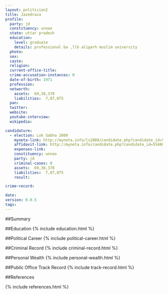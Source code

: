 ```yaml
---
layout: politician2
title: Javedraza
profile: 
  party: jd
  constituency: unnao
  state: uttar pradesh
  education: 
    level: graduate
    details: professional ba ,llb aligarh muslim university
  photo: 
  sex: 
  caste: 
  religion: 
  current-office-title: 
  crime-accusation-instances: 0
  date-of-birth: 1971
  profession: 
  networth: 
    assets:  69,38,370
    liabilities:  7,87,075
  pan: 
  twitter: 
  website: 
  youtube-interview: 
  wikipedia: 

candidature: 
  - election: Lok Sabha 2009
    myneta-link: http://myneta.info/ls2009/candidate.php?candidate_id=5548
    affidavit-link: http://myneta.info/candidate.php?candidate_id=5548&scan=original
    expenses-link: 
    constituency: unnao 
    party: jd
    criminal-cases: 0
    assets:  69,38,370
    liabilities:  7,87,075
    result:  

crime-record: 

date: 
version: 0.0.5
tags: 
---
```

##Summary


##Education
{% include education.html %}


##Political Career
{% include political-career.html %}


##Criminal Record
{% include criminal-record.html %}


##Personal Wealth
{% include personal-wealth.html %}


##Public Office Track Record
{% include track-record.html %}


##References


{% include references.html %}